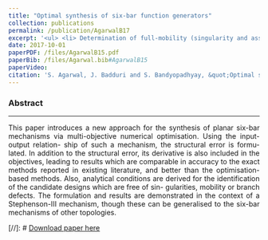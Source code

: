 ```yaml
---
title: "Optimal synthesis of six-bar function generators"
collection: publications
permalink: /publication/AgarwalB17
excerpt: '<ul> <li> Determination of full-mobility (singularity and assembly) criteria based on architecture parameters <li> Determination of mobility over a range of input parameters and segregating branches of the mechanism <li> Novel formulation of dual-error and use of genetic algorithm to find optimal solutions <li> Application to various Stephenson-III and Watt-II function generator problems'
date: 2017-10-01
paperPDF: /files/AgarwalB15.pdf
paperBib: /files/Agarwal.bib#AgarwalB15
paperVideo: 
citation: 'S. Agarwal, J. Badduri and S. Bandyopadhyay, &quot;Optimal synthesis of six-bar function generators&quot; in <i>14th IFToMM World Congress, 2015</i>, OS2-031, Oct. 2015, Taipei, Taiwan.'
---
```

### Abstract
---
<div style="text-align: justify"> 
This paper introduces a new approach for the
synthesis of planar six-bar mechanisms via multi-objective
numerical optimisation. Using the input-output relation-
ship of such a mechanism, the structural error is formu-
lated. In addition to the structural error, its derivative is
also included in the objectives, leading to results which are
comparable in accuracy to the exact methods reported in
existing literature, and better than the optimisation-based
methods. Also, analytical conditions are derived for the
identification of the candidate designs which are free of sin-
gularities, mobility or branch defects. The formulation and
results are demonstrated in the context of a Stephenson-III
mechanism, though these can be generalised to the six-bar
mechanisms of other topologies.
</div>

 [//]: #  [Download paper here](http://academicpages.github.io/files/paper1.pdf) 

